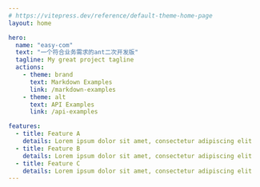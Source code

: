 ```yaml
---
# https://vitepress.dev/reference/default-theme-home-page
layout: home

hero:
  name: "easy-com"
  text: "一个符合业务需求的ant二次开发版"
  tagline: My great project tagline
  actions:
    - theme: brand
      text: Markdown Examples
      link: /markdown-examples
    - theme: alt
      text: API Examples
      link: /api-examples

features:
  - title: Feature A
    details: Lorem ipsum dolor sit amet, consectetur adipiscing elit
  - title: Feature B
    details: Lorem ipsum dolor sit amet, consectetur adipiscing elit
  - title: Feature C
    details: Lorem ipsum dolor sit amet, consectetur adipiscing elit
---
```


